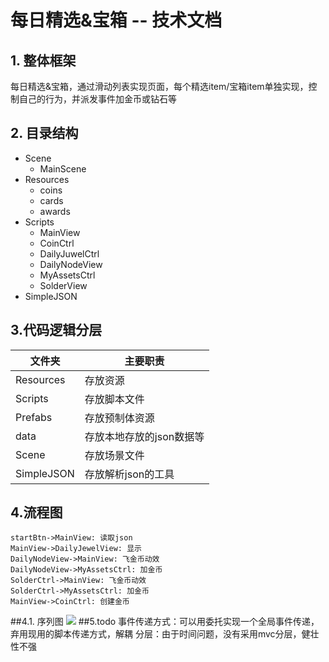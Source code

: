 ﻿# 每日精选&宝箱 -- 技术文档

## 1. 整体框架
每日精选&宝箱，通过滑动列表实现页面，每个精选item/宝箱item单独实现，控制自己的行为，并派发事件加金币或钻石等
## 2. 目录结构
* Scene
   * MainScene
* Resources
   * coins
   * cards
   * awards
* Scripts
   * MainView
   * CoinCtrl
   * DailyJuwelCtrl
   * DailyNodeView
   * MyAssetsCtrl
   * SolderView
* SimpleJSON

## 3.代码逻辑分层
|文件夹        |主要职责                  |
|-----------   |----------              |
|Resources     |存放资源                  |
|Scripts       |存放脚本文件              |
|Prefabs       |存放预制体资源            |
|data          |存放本地存放的json数据等  |
|Scene         |存放场景文件              |
|SimpleJSON    |存放解析json的工具        |
## 4.流程图
```sequence
startBtn->MainView: 读取json
MainView->DailyJewelView: 显示
DailyNodeView->MainView: 飞金币动效
DailyNodeView->MyAssetsCtrl: 加金币
SolderCtrl->MainView: 飞金币动效
SolderCtrl->MyAssetsCtrl: 加金币
MainView->CoinCtrl: 创建金币
```
##4.1. 序列图
![](https://github.com/89trillion-wangjian/DailyAward/tree/master/dailyJewel/Assets/Resources)
##5.todo
事件传递方式：可以用委托实现一个全局事件传递，弃用现用的脚本传递方式，解耦
分层：由于时间问题，没有采用mvc分层，健壮性不强